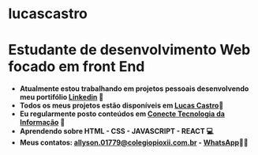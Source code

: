 # lucascastro

# Estudante de desenvolvimento Web focado em front End

- **Atualmente estou trabalhando em projetos pessoais desenvolvendo meu portifólio  [Linkedin](linkedin.com/in/allyson-lucas/) 🎱**
- **Todos os meus projetos estão disponíveis em [Lucas Castro](https://github.com/LucasCastrolc?tab=repositories)💼**
- **Eu regularmente posto conteúdos em [Conecte Tecnologia da Informação](instagram.com/conectetecnologiadainformacao/) 🔔**
- **Aprendendo sobre HTML - CSS - JAVASCRIPT - REACT 💻**
- **Meus contatos: allyson.01779@colegiopioxii.com.br  - [WhatsApp](wa.me/5532988592037)👦🏾**
